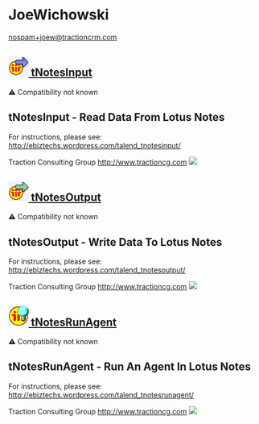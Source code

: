 # JoeWichowski
  <nospam+joew@tractioncrm.com>

## <a href='./components/tNotesInput/readme.md'><img src='./components/tNotesInput/logo.jpg' width='40' height='40'> tNotesInput</a>
 :warning: Compatibility not known

tNotesInput - Read Data From Lotus Notes
-----------------------------------------------------

For instructions, please see:
   http://ebiztechs.wordpress.com/talend_tnotesinput/

Traction Consulting Group
http://www.tractioncg.com
<img src='./components/tNotesInput/sample.jpg'>

## <a href='./components/tNotesOutput/readme.md'><img src='./components/tNotesOutput/logo.jpg' width='40' height='40'> tNotesOutput</a>
 :warning: Compatibility not known

tNotesOutput - Write Data To Lotus Notes
 -----------------------------------------------------
 
For instructions, please see:
 http://ebiztechs.wordpress.com/talend_tnotesoutput/
 
Traction Consulting Group
 http://www.tractioncg.com
<img src='./components/tNotesOutput/sample.jpg'>

## <a href='./components/tNotesRunAgent/readme.md'><img src='./components/tNotesRunAgent/logo.jpg' width='40' height='40'> tNotesRunAgent</a>
 :warning: Compatibility not known

tNotesRunAgent - Run An Agent In Lotus Notes
 -----------------------------------------------------
 
For instructions, please see:
 http://ebiztechs.wordpress.com/talend_tnotesrunagent/
 
Traction Consulting Group
 http://www.tractioncg.com
<img src='./components/tNotesRunAgent/sample.jpg'>
